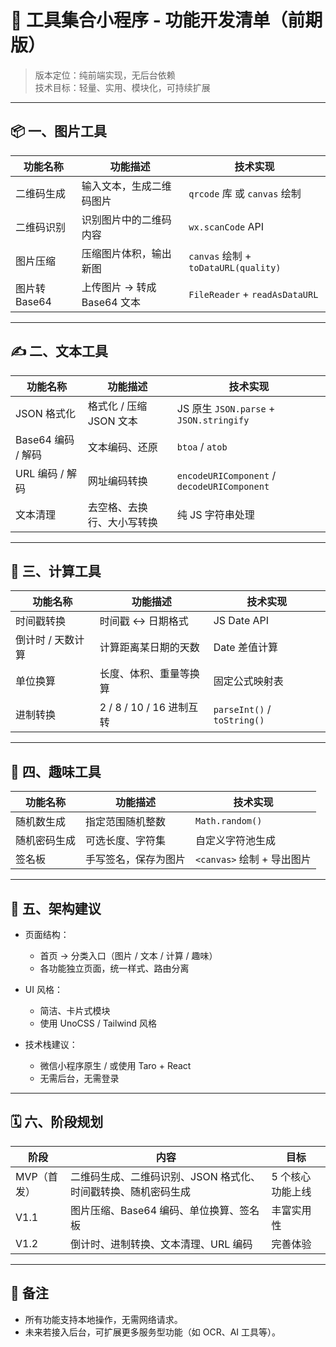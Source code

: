 # 🧰 工具集合小程序 - 功能开发清单（前期版）

> 版本定位：纯前端实现，无后台依赖  
> 技术目标：轻量、实用、模块化，可持续扩展

---

## 📦 一、图片工具

| 功能名称      | 功能描述                    | 技术实现                             |
| ------------- | --------------------------- | ------------------------------------ |
| 二维码生成    | 输入文本，生成二维码图片    | `qrcode` 库 或 `canvas` 绘制         |
| 二维码识别    | 识别图片中的二维码内容      | `wx.scanCode` API                    |
| 图片压缩      | 压缩图片体积，输出新图      | `canvas` 绘制 + `toDataURL(quality)` |
| 图片转 Base64 | 上传图片 → 转成 Base64 文本 | `FileReader` + `readAsDataURL`       |

---

## ✍️ 二、文本工具

| 功能名称           | 功能描述                   | 技术实现                                    |
| ------------------ | -------------------------- | ------------------------------------------- |
| JSON 格式化        | 格式化 / 压缩 JSON 文本    | JS 原生 `JSON.parse` + `JSON.stringify`     |
| Base64 编码 / 解码 | 文本编码、还原             | `btoa` / `atob`                             |
| URL 编码 / 解码    | 网址编码转换               | `encodeURIComponent` / `decodeURIComponent` |
| 文本清理           | 去空格、去换行、大小写转换 | 纯 JS 字符串处理                            |

---

## 🧮 三、计算工具

| 功能名称          | 功能描述                 | 技术实现                    |
| ----------------- | ------------------------ | --------------------------- |
| 时间戳转换        | 时间戳 ↔ 日期格式        | JS Date API                 |
| 倒计时 / 天数计算 | 计算距离某日期的天数     | Date 差值计算               |
| 单位换算          | 长度、体积、重量等换算   | 固定公式映射表              |
| 进制转换          | 2 / 8 / 10 / 16 进制互转 | `parseInt()` / `toString()` |

---

## 🎲 四、趣味工具

| 功能名称     | 功能描述             | 技术实现                   |
| ------------ | -------------------- | -------------------------- |
| 随机数生成   | 指定范围随机整数     | `Math.random()`            |
| 随机密码生成 | 可选长度、字符集     | 自定义字符池生成           |
| 签名板       | 手写签名，保存为图片 | `<canvas>` 绘制 + 导出图片 |

---

## 🧭 五、架构建议

- 页面结构：

  - 首页 → 分类入口（图片 / 文本 / 计算 / 趣味）
  - 各功能独立页面，统一样式、路由分离

- UI 风格：

  - 简洁、卡片式模块
  - 使用 UnoCSS / Tailwind 风格

- 技术栈建议：
  - 微信小程序原生 / 或使用 Taro + React
  - 无需后台，无需登录

---

## 🗓 六、阶段规划

| 阶段        | 内容                                                          | 目标             |
| ----------- | ------------------------------------------------------------- | ---------------- |
| MVP（首发） | 二维码生成、二维码识别、JSON 格式化、时间戳转换、随机密码生成 | 5 个核心功能上线 |
| V1.1        | 图片压缩、Base64 编码、单位换算、签名板                       | 丰富实用性       |
| V1.2        | 倒计时、进制转换、文本清理、URL 编码                          | 完善体验         |

---

## 📘 备注

- 所有功能支持本地操作，无需网络请求。
- 未来若接入后台，可扩展更多服务型功能（如 OCR、AI 工具等）。
